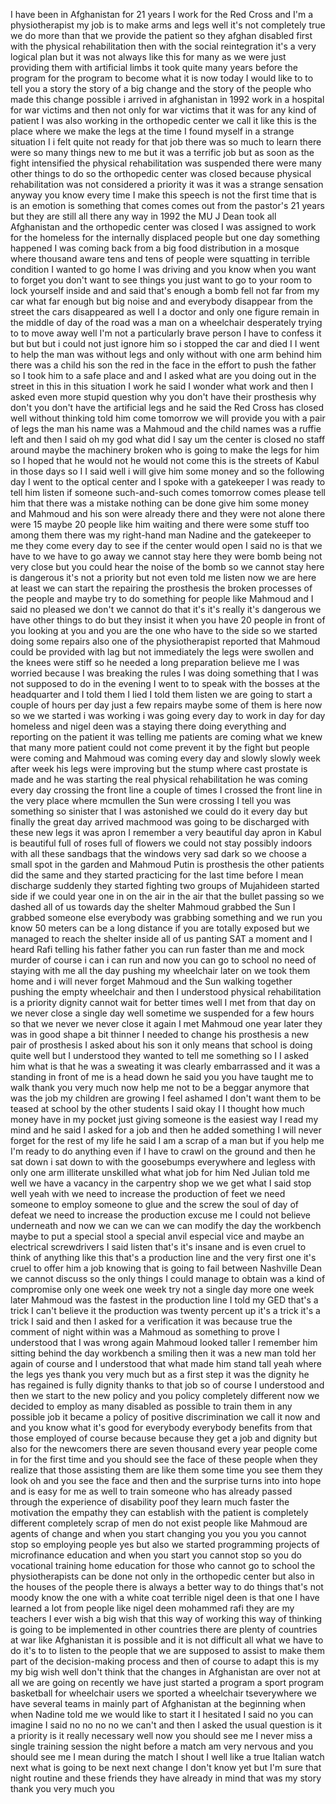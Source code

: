
I have been in Afghanistan for 21 years
I work for the Red Cross and I&#39;m a
physiotherapist my job is to make arms
and legs well it&#39;s not completely true
we do more than that we provide the
patient so they afghan disabled first
with the physical rehabilitation then
with the social reintegration it&#39;s a
very logical plan but it was not always
like this for many as we were just
providing them with artificial limbs it
took quite many years before the program
for the program to become what it is now
today I would like to to tell you a
story the story of a big change and the
story of the people who made this change
possible i arrived in afghanistan in
1992 work in a hospital for war victims
and then not only for war victims that
it was for any kind of patient I was
also working in the orthopedic center we
call it like this is the place where we
make the legs at the time I found myself
in a strange situation I i felt quite
not ready for that job there was so much
to learn there were so many things new
to me but it was a terrific job but as
soon as the fight intensified the
physical rehabilitation was suspended
there were many other things to do so
the orthopedic center was closed because
physical rehabilitation was not
considered a priority it was it was a
strange sensation anyway you know every
time I make this speech is not the first
time that is is an emotion is something
that comes comes out from the pastor&#39;s
21 years but they are still all there
any way in 1992 the MU J Dean took all
Afghanistan and the orthopedic center
was closed I was assigned to work for
the homeless for the internally
displaced people but one day something
happened I was coming back from a big
food distribution in a mosque where
thousand aware tens and tens of people
were squatting in terrible condition I
wanted to go home I was driving and you
know when you want to forget you don&#39;t
want to see things you just want to go
to your room to lock yourself inside and
and said that&#39;s enough a bomb fell not
far from my car what far enough but big
noise and and everybody disappear from
the street the cars disappeared as well
I a doctor and only one figure remain in
the middle of day of the road was a man
on a wheelchair desperately trying to to
move away well I&#39;m not a particularly
brave person I have to confess it but
but but i could not just ignore him so i
stopped the car and died I I went to
help the man was without legs and only
without with one arm behind him there
was a child his son the red in the face
in the effort to push the father so I
took him to a safe place and and I asked
what are you doing out in the street in
this in this situation I work he said I
wonder what work and then I asked even
more stupid question why you don&#39;t have
their prosthesis why don&#39;t you don&#39;t
have the artificial legs and he said the
Red Cross has closed well without
thinking
told him come tomorrow we will provide
you with a pair of legs the man his name
was a Mahmoud and the child names was a
ruffie left and then I said oh my god
what did I say um the center is closed
no staff around maybe the machinery
broken who is going to make the legs for
him so I hoped that he would not he
would not come this is the streets of
Kabul in those days so I I said well i
will give him some money and so the
following day I went to the optical
center and I spoke with a gatekeeper I
was ready to tell him listen if someone
such-and-such comes tomorrow comes
please tell him that there was a mistake
nothing can be done give him some money
and Mahmoud and his son were already
there and they were not alone there were
15 maybe 20 people like him waiting and
there were some stuff too among them
there was my right-hand man Nadine and
the gatekeeper to me they come every day
to see if the center would open I said
no is that we have to we have to go away
we cannot stay here they were bomb being
not very close but you could hear the
noise of the bomb so we cannot stay here
is dangerous it&#39;s not a priority but not
even told me listen now we are here at
least we can start the repairing the
prosthesis the broken processes of the
people and maybe try to do something for
people like Mahmoud and I said no
pleased we don&#39;t we cannot do that it&#39;s
it&#39;s really it&#39;s dangerous we have other
things to do but they insist it when you
have 20 people in front of you looking
at you and you are the one who have to
the side so we started doing some
repairs also one of the physiotherapist
reported that
Mahmoud could be provided with lag but
not immediately the legs were swollen
and the knees were stiff so he needed a
long preparation believe me I was
worried because I was breaking the rules
I was doing something that I was not
supposed to do in the evening I went to
to speak with the bosses at the
headquarter and I told them I lied I
told them listen we are going to start a
couple of hours per day just a few
repairs maybe some of them is here now
so we we started i was working i was
going every day to work in day for day
homeless and nigel deen was a staying
there doing everything and reporting on
the patient it was telling me patients
are coming what we knew that many more
patient could not come prevent it by the
fight but people were coming and Mahmoud
was coming every day and slowly slowly
week after week his legs were improving
but the stump where cast prostate is
made and he was starting the real
physical rehabilitation he was coming
every day crossing the front line a
couple of times I crossed the front line
in the very place where mcmullen the Sun
were crossing I tell you was something
so sinister that I was astonished we
could do it every day but finally the
great day arrived machmood was going to
be discharged with these new legs it was
apron I remember a very beautiful day
apron in Kabul is beautiful full of
roses full of flowers we could not stay
possibly indoors with all these sandbags
that the windows very sad dark so we
choose a small spot in the garden and
Mahmoud Putin is prosthesis the other
patients did the same and they started
practicing for the last time before I
mean discharge suddenly they started
fighting two groups of Mujahideen
started side if we could year one in on
the air in the air that the bullet
passing so we dashed all of us towards
day the shelter Mahmoud grabbed the Sun
I grabbed someone else everybody was
grabbing something and we run you know
50 meters can be a long distance if you
are totally exposed but we managed to
reach the shelter inside all of us
panting SAT a moment and I heard Rafi
telling his father father you can run
faster than me and mock murder of course
i can i can run and now you can go to
school no need of staying with me all
the day pushing my wheelchair later on
we took them home and i will never
forget Mahmoud and the Sun walking
together pushing the empty wheelchair
and then I understood physical
rehabilitation is a priority dignity
cannot wait for better times well I met
from that day on we never close a single
day well sometime we suspended for a few
hours so that we never we never close it
again I met Mahmoud one year later they
was in good shape a bit thinner I needed
to change his prosthesis a new pair of
prosthesis I asked about his son it only
means that school is doing quite well
but I understood they wanted to tell me
something so I I asked him what is that
he was a sweating it was clearly
embarrassed and it was a standing in
front of me is a head down
he said you you have taught me to walk
thank you very much now help me not to
be a beggar anymore that was the job my
children are growing I feel ashamed I
don&#39;t want them to be teased at school
by the other students I said okay I I
thought how much money have in my pocket
just giving someone is the easiest way I
read my mind and he said I asked for a
job and then he added something I will
never forget for the rest of my life he
said I am a scrap of a man but if you
help me I&#39;m ready to do anything even if
I have to crawl on the ground and then
he sat down i sat down to with the
goosebumps everywhere and legless with
only one arm illiterate unskilled what
what job for him Ned Julian told me well
we have a vacancy in the carpentry shop
we we get what I said stop well yeah
with we need to increase the production
of feet we need someone to employ
someone to glue and the screw the soul
of day of defeat we need to increase the
production excuse me I could not believe
underneath and now we can we can we can
modify the day the workbench maybe to
put a special stool a special anvil
especial vice and maybe an electrical
screwdrivers
I said listen that&#39;s it&#39;s insane and is
even cruel to think of anything like
this that&#39;s a production line and the
very first one it&#39;s cruel to offer him a
job knowing that is going to fail
between Nashville Dean we cannot discuss
so the only things I could manage to
obtain was a kind of compromise only one
week one week try not a single day more
one week later Mahmoud was the fastest
in the production line I told my GED
that&#39;s a trick I can&#39;t believe it the
production was twenty percent up it&#39;s a
trick it&#39;s a trick I said and then I
asked for a verification it was because
true the comment of night within was a
Mahmoud as something to prove I
understood that I was wrong again
Mahmoud looked taller I remember him
sitting behind the day workbench a
smiling then it was a new man told her
again of course and I understood that
what made him stand tall yeah where the
legs yes thank you very much but as a
first step it was the dignity he has
regained is fully dignity thanks to that
job so of course I understood and then
we start to the new policy and you
policy completely different now we
decided to employ as many disabled as
possible to train them in any possible
job it became a policy of positive
discrimination we call it now and and
you know what it&#39;s good for everybody
everybody benefits from that those
employed of course because because they
get a job and dignity but also for the
newcomers there are seven thousand
every year people come in for the first
time and you should see the face of
these people when they realize that
those assisting them are like them some
time you see them they look oh and you
see the face and then and the surprise
turns into into hope and is easy for me
as well to train someone who has already
passed through the experience of
disability poof they learn much faster
the motivation the empathy they can
establish with the patient is completely
different completely scrap of men do not
exist people like Mahmoud are agents of
change and when you start changing you
you you you cannot stop so employing
people yes but also we started
programming projects of microfinance
education and when you start you cannot
stop so you do vocational training home
education for those who cannot go to
school the physiotherapists can be done
not only in the orthopedic center but
also in the houses of the people there
is always a better way to do things
that&#39;s not moody know the one with a
white coat terrible nigel deen is that
one I have learned a lot from people
like nigel deen mohammed rafi they are
my teachers I ever wish a big wish that
this way of working this way of thinking
is going to be implemented in other
countries there are plenty of countries
at war like Afghanistan it is possible
and it is not difficult all what we have
to do it&#39;s to to listen to the people
that we are supposed to assist to make
them part of the decision-making process
and then of course to adapt this is my
my big wish well don&#39;t think that the
changes in Afghanistan are over not at
all we are going on recently we have
just started a program a sport program
basketball for wheelchair users we
sported a wheelchair tseverywhere we
have several teams in mainly part of
Afghanistan at the beginning when when
Nadine told me we would like to start it
I hesitated I said no you can imagine I
said no no no no we can&#39;t and then I
asked the usual question is it a
priority is it really necessary well now
you should see me I never miss a single
training session the night before a
match am very nervous and you should see
me I mean during the match I shout I
well like a true Italian watch next what
is going to be next next change I don&#39;t
know yet but I&#39;m sure that night routine
and these friends they have already in
mind that was my story thank you very
much
you
